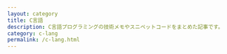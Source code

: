 ```yaml
---
layout: category
title: C言語
description: C言語プログラミングの技術メモやスニペットコードをまとめた記事です。
category: c-lang
permalink: /c-lang.html
---
```

